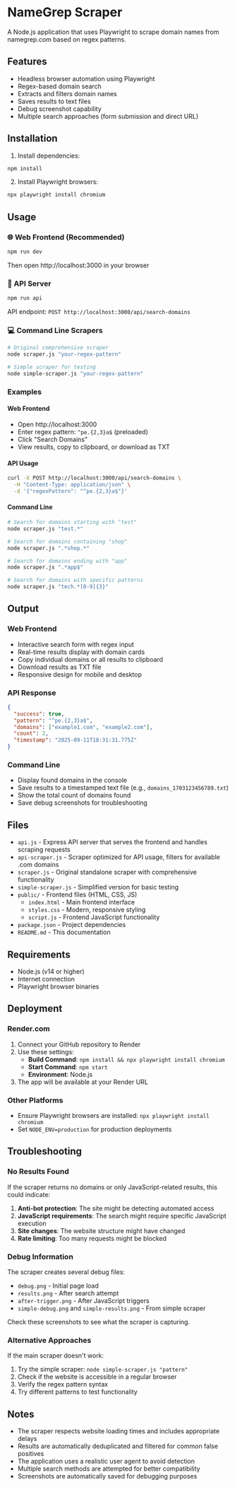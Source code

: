 # NameGrep Scraper

A Node.js application that uses Playwright to scrape domain names from namegrep.com based on regex patterns.

## Features

- Headless browser automation using Playwright
- Regex-based domain search
- Extracts and filters domain names
- Saves results to text files
- Debug screenshot capability
- Multiple search approaches (form submission and direct URL)

## Installation

1. Install dependencies:
```bash
npm install
```

2. Install Playwright browsers:
```bash
npx playwright install chromium
```

## Usage

### 🌐 Web Frontend (Recommended)
```bash
npm run dev
```
Then open http://localhost:3000 in your browser

### 📡 API Server
```bash
npm run api
```
API endpoint: `POST http://localhost:3000/api/search-domains`

### 💻 Command Line Scrapers
```bash
# Original comprehensive scraper
node scraper.js "your-regex-pattern"

# Simple scraper for testing
node simple-scraper.js "your-regex-pattern"
```

### Examples

#### Web Frontend
- Open http://localhost:3000
- Enter regex pattern: `^pe.{2,3}a$` (preloaded)
- Click "Search Domains"
- View results, copy to clipboard, or download as TXT

#### API Usage
```bash
curl -X POST http://localhost:3000/api/search-domains \
  -H "Content-Type: application/json" \
  -d '{"regexPattern": "^pe.{2,3}a$"}'
```

#### Command Line
```bash
# Search for domains starting with "test"
node scraper.js "test.*"

# Search for domains containing "shop"
node scraper.js ".*shop.*"

# Search for domains ending with "app"
node scraper.js ".*app$"

# Search for domains with specific patterns
node scraper.js "tech.*[0-9]{3}"
```

## Output

### Web Frontend
- Interactive search form with regex input
- Real-time results display with domain cards
- Copy individual domains or all results to clipboard
- Download results as TXT file
- Responsive design for mobile and desktop

### API Response
```json
{
  "success": true,
  "pattern": "^pe.{2,3}a$",
  "domains": ["example1.com", "example2.com"],
  "count": 2,
  "timestamp": "2025-09-11T18:31:31.775Z"
}
```

### Command Line
- Display found domains in the console
- Save results to a timestamped text file (e.g., `domains_1703123456789.txt`)
- Show the total count of domains found
- Save debug screenshots for troubleshooting

## Files

- `api.js` - Express API server that serves the frontend and handles scraping requests
- `api-scraper.js` - Scraper optimized for API usage, filters for available .com domains
- `scraper.js` - Original standalone scraper with comprehensive functionality
- `simple-scraper.js` - Simplified version for basic testing
- `public/` - Frontend files (HTML, CSS, JS)
  - `index.html` - Main frontend interface
  - `styles.css` - Modern, responsive styling
  - `script.js` - Frontend JavaScript functionality
- `package.json` - Project dependencies
- `README.md` - This documentation

## Requirements

- Node.js (v14 or higher)
- Internet connection
- Playwright browser binaries

## Deployment

### Render.com
1. Connect your GitHub repository to Render
2. Use these settings:
   - **Build Command**: `npm install && npx playwright install chromium`
   - **Start Command**: `npm start`
   - **Environment**: Node.js
3. The app will be available at your Render URL

### Other Platforms
- Ensure Playwright browsers are installed: `npx playwright install chromium`
- Set `NODE_ENV=production` for production deployments

## Troubleshooting

### No Results Found
If the scraper returns no domains or only JavaScript-related results, this could indicate:

1. **Anti-bot protection**: The site might be detecting automated access
2. **JavaScript requirements**: The search might require specific JavaScript execution
3. **Site changes**: The website structure might have changed
4. **Rate limiting**: Too many requests might be blocked

### Debug Information
The scraper creates several debug files:
- `debug.png` - Initial page load
- `results.png` - After search attempt
- `after-trigger.png` - After JavaScript triggers
- `simple-debug.png` and `simple-results.png` - From simple scraper

Check these screenshots to see what the scraper is capturing.

### Alternative Approaches
If the main scraper doesn't work:
1. Try the simple scraper: `node simple-scraper.js "pattern"`
2. Check if the website is accessible in a regular browser
3. Verify the regex pattern syntax
4. Try different patterns to test functionality

## Notes

- The scraper respects website loading times and includes appropriate delays
- Results are automatically deduplicated and filtered for common false positives
- The application uses a realistic user agent to avoid detection
- Multiple search methods are attempted for better compatibility
- Screenshots are automatically saved for debugging purposes
